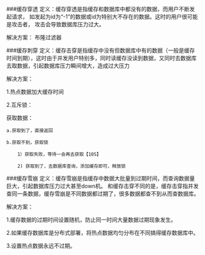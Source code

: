###缓存穿透
定义：缓存穿透是指缓存和数据库中都没有的数据，而用户不断发起请求，
如发起为id为“-1”的数据或id为特别大不存在的数据。这时的用户很可能是攻击者， 攻击会导致数据库压力过大。

解决方案： 布隆过滤器

###缓存刺穿
定义：缓存击穿是指缓存中没有但数据库中有的数据（一般是缓存时间到期），这时由于并发用户特别多，同时读缓存没读到数据，又同时去数据库去取数据，引起数据库压力瞬间增大，造成过大压力

解决方案：

1.热点数据加大缓存时间

2.互斥锁： 
   
 获取数据： 
      
    a.获取到了，直接返回
    
    b.获取不到，获取锁
        
        1）获取失败，等待一会再去获取【10S】
        
        2) 获取到了，去数据库查询，添加缓存即可，释放锁

###缓存雪崩
定义：缓存雪崩是指缓存中数据大批量到过期时间，而查询数据量巨大，引起数据库压力过大甚至down机。
和缓存击穿不同的是，缓存击穿指并发查同一条数据，缓存雪崩是不同数据都过期了，很多数据都查不到从而查数据库。

解决方案：

1.缓存数据的过期时间设置随机，防止同一时间大量数据过期现象发生。 

2.如果缓存数据库是分布式部署，将热点数据均匀分布在不同搞得缓存数据库中。

3.设置热点数据永远不过期。